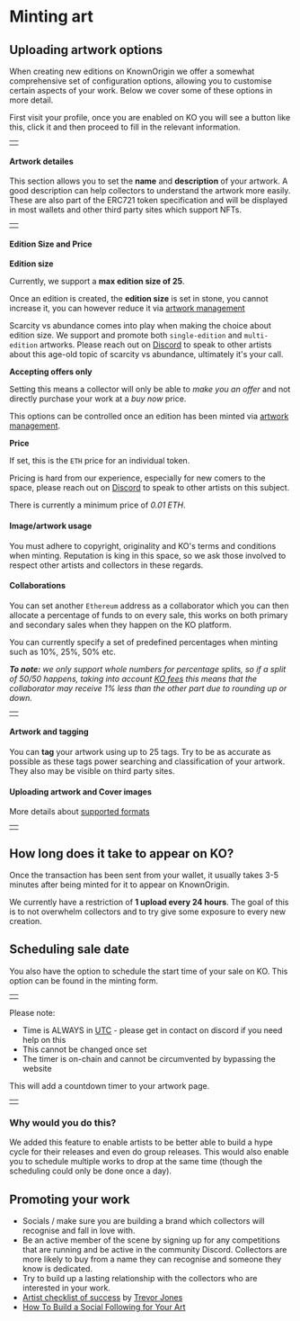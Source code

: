 # Minting art

## Uploading artwork options

When creating new editions on KnownOrigin we offer a somewhat comprehensive set of configuration options, 
allowing you to customise certain aspects of your work. Below we cover some of these options in more detail. 

First visit your profile, once you are enabled on KO you will see a button like this, click it and then proceed to fill in the relevant information. 

<table><tr><td>
<img :src="$withBase('/creating-editions/minting-button.png')">
</td></tr></table>

#### Artwork detailes

This section allows you to set the **name** and **description** of your artwork. 
A good description can help collectors to understand the artwork more easily. These are also part of the ERC721 token 
specification and will be displayed in most wallets and other third party sites which support NFTs.

<table><tr><td>
<img :src="$withBase('/creating-editions/artwork-details.png')">
</td></tr></table>

#### Edition Size and Price  

**Edition size**

Currently, we support a **max edition size of 25**.

Once an edition is created, the **edition size** is set in stone, you cannot increase it, you can however 
reduce it via [artwork management](./artwork-management.md)   

Scarcity vs abundance comes into play when making the choice about edition size.
We support and promote both `single-edition` and `multi-edition` artworks. 
Please reach out on [Discord](https://discord.gg/2whPWbq) to speak to other artists about this age-old topic of 
scarcity vs abundance, ultimately it's your call. 

**Accepting offers only**

Setting this means a collector will only be able to _make you an offer_ and not directly purchase your work at a _buy now_ price.

This options can be controlled once an edition has been minted via [artwork management](./artwork-management.md).

**Price**

If set, this is the `ETH` price for an individual token.

Pricing is hard from our experience, especially for new comers to the space, please reach out on 
[Discord](https://discord.gg/2whPWbq) to speak to other artists on this subject. 

There is currently a minimum price of _0.01 ETH_.

#### Image/artwork usage

You must adhere to copyright, originality and KO's terms and conditions when minting. Reputation is king in this space, so
 we ask those involved to respect other artists and collectors in these regards.

#### Collaborations

You can set another `Ethereum` address as a collaborator which you can then allocate a percentage of funds to on every sale,
 this works on both primary and secondary sales when they happen on the KO platform.

You can currently specify a set of predefined percentages when minting such as 10%, 25%, 50% etc.

_**To note:** we only support whole numbers for percentage splits, so if a split of 50/50 happens, taking into account 
[KO fees](./fee-strucutre.md) this means that the collaborator may receive 1% less than the other part due to rounding up or down._

<table><tr><td>
<img :src="$withBase('/creating-editions/collaborators.png')">
</td></tr></table>

#### Artwork and tagging

You can **tag** your artwork using up to 25 tags. Try to be as accurate as possible as these tags power searching 
and classification of your artwork. They also may be visible on third party sites.
 
#### Uploading artwork and Cover images

More details about [supported formats](./supported-formats.md)   

<table><tr><td>
<img :src="$withBase('/creating-editions/upload-artwork.png')">
</td></tr></table>

## How long does it take to appear on KO?

Once the transaction has been sent from your wallet, it usually takes 3-5 minutes after being minted for it to 
appear on KnownOrigin. 

We currently have a restriction of **1 upload every 24 hours**. The goal of this is to not overwhelm collectors and to try
 give some exposure to every new creation.

## Scheduling sale date

You also have the option to schedule the start time of your sale on KO. This option can be found in the minting form.

<table><tr><td>
<img :src="$withBase('/artwork-management/schedule-sale.png')">
</td></tr></table>

Please note:

* Time is ALWAYS in [UTC](https://time.is/UTC) - please get in contact on discord if you need help on this
* This cannot be changed once set
* The timer is on-chain and cannot be circumvented by bypassing the website 

This will add a countdown timer to your artwork page.

<table><tr><td>
<img :src="$withBase('/artwork-management/scheduled-sale-edition.png')">
</td></tr></table>

### Why would you do this?

We added this feature to enable artists to be better able to build a hype cycle for their releases and even do group releases. This would also enable you to schedule multiple works to drop at the same time (though the scheduling could only be done once a day).     

## Promoting your work

* Socials / make sure you are building a brand which collectors will recognise and fall in love with.
* Be an active member of the scene by signing up for any competitions that are running and be active in the community Discord. Collectors are more likely to buy from a name they can recognise and someone they know is dedicated.
* Try to build up a lasting relationship with the collectors who are interested in your work.
* [Artist checklist of success](https://www.trevorjonesart.com/blog/artist-checklist-for-success) by [Trevor Jones](https://knownorigin.io/trevor-jones)
* [How To Build a Social Following for Your Art](http://www.snapfluence.com/resources-blog/2017/9/1/how-to-build-a-social-following-for-your-art)